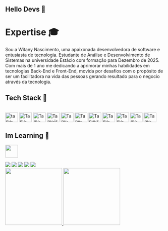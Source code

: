 
## Hello Devs 👋

# Expertise 🎓
Sou a Witany Nascimento, uma apaixonada desenvolvedora de software e entusiasta de tecnologia. 
Estudante de Análise e Desenvolvimento de Sistemas na universidade Estácio com formação para Dezembro de 2025. Com mais de 1 ano me dedicando a aprimorar minhas habilidades em tecnologias Back-End e Front-End, movida por desafios com o propósito de ser um facilitadora na vida das pessoas gerando resultado para o negocio através da tecnologia. 

## Tech Stack 🚀

<div style="display: inline_block"><br>
<img align="center" alt="tany-java" height="30" width="40" src="https://cdn.jsdelivr.net/gh/devicons/devicon/icons/java/java-original.svg">
<img align="center" alt="Tany-css" height="30" width="40" src="https://cdn.jsdelivr.net/gh/devicons/devicon/icons/css3/css3-original.svg">
<img align="center" alt="Tany-git" height="30" width="40" src="https://cdn.jsdelivr.net/gh/devicons/devicon/icons/git/git-original.svg">
<img align="center" alt="Tany-js" height="30" width="40" src="https://cdn.jsdelivr.net/gh/devicons/devicon/icons/javascript/javascript-original.svg">
<img align="center" alt="Tany-html" height="30" width="40" src="https://cdn.jsdelivr.net/gh/devicons/devicon/icons/html5/html5-original.svg">
<img align="center" alt="Tany-sql" height="30" width="40" src="https://cdn.jsdelivr.net/gh/devicons/devicon/icons/mysql/mysql-original.svg" width="40">
<img align="center" alt="Tanyvscode" height="30" width="40" src="https://cdn.jsdelivr.net/gh/devicons/devicon/icons/vscode/vscode-original.svg" width="40" >
<img align="center" alt="Tany-php" height="30" width="40" src="https://cdn.jsdelivr.net/gh/devicons/devicon@latest/icons/php/php-original.svg" />
<img align="center" alt="Tany-linux" height="30" width="40" src="https://cdn.jsdelivr.net/gh/devicons/devicon@latest/icons/linux/linux-original.svg" />
<img align="center" alt="Tany-docker" height="30" width="40" src="https://cdn.jsdelivr.net/gh/devicons/devicon@latest/icons/docker/docker-original.svg" />
<img align="center" alt="Tany-COmposer" height="30" width="40" src="https://cdn.jsdelivr.net/gh/devicons/devicon@latest/icons/composer/composer-original.svg" />

          
## Im Learning 🎯

<img loading="lazy"
src="https://cdn.jsdelivr.net/gh/devicons/devicon/icons/angularjs/angularjs-original.svg" width="40" height="40" />

<div> 
  <a href="https://www.youtube.com/channel/UCh2CBaBpimISKCYycs9sIGg" target="_blank"><img src="https://img.shields.io/badge/YouTube-FF0000?style=for-the-badge&logo=youtube&logoColor=white" target="_blank"></a>
  <a href="https://instagram.com/tanywii" target="_blank"><img src="https://img.shields.io/badge/-Instagram-%23E4405F?style=for-the-badge&logo=instagram&logoColor=white" target="_blank"></a>
  <a href="https://discord.com/channels/@tanywii" target="_blank"><img src="https://img.shields.io/badge/Discord-7289DA?style=for-the-badge&logo=discord&logoColor=white" target="_blank"></a> 
  <a href = "mailto:tanywiin@gmail.com"><img src="https://img.shields.io/badge/-Gmail-%23333?style=for-the-badge&logo=gmail&logoColor=white" target="_blank"></a>
  <a href="https://www.linkedin.com/in/witany-nascimento-8344bb288/" target="_blank"><img src="https://img.shields.io/badge/-LinkedIn-%230077B5?style=for-the-badge&logo=linkedin&logoColor=white" target="_blank"></a> 
  
</div>

<div>
<a href="https://github.com/tanywii">
<img loading="lazy" height="180em" src="https://github-readme-stats.vercel.app/api/top-langs/ 
username=tanywii&layout=compact&langs_count=7&theme=dracula"/>
  
<img loading="lazy" height="180em" src="https://github-readme-stats.vercel.app/api?username=tanywii&show_icons=true&theme=dracula&include_all_commits=true&count_private=true"/>
</div>
          
          
          
          
